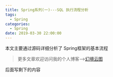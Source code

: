 ```yaml
---
title: Spring系列(一)---SQL 执行流程分析
tags:
  - Spring
categories:
  - Spring
date: 2019-03-30 22:00:00
---
```


本文主要通过源码详细分析了 Spring框架的基本流程

<!--more-->

> 更多文章欢迎访问我的个人博客-->[幻境云图](https://www.lixueduan.com/)

后面写剩下的内容

